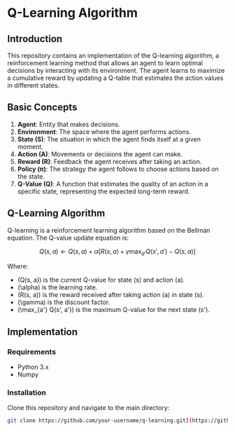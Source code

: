 # Q-Learning Algorithm

## Introduction
This repository contains an implementation of the Q-learning algorithm, a reinforcement learning method that allows an agent to learn optimal decisions by interacting with its environment. The agent learns to maximize a cumulative reward by updating a Q-table that estimates the action values in different states.

## Basic Concepts

1. **Agent**: Entity that makes decisions.
2. **Environment**: The space where the agent performs actions.
3. **State (S)**: The situation in which the agent finds itself at a given moment.
4. **Action (A)**: Movements or decisions the agent can make.
5. **Reward (R)**: Feedback the agent receives after taking an action.
6. **Policy (π)**: The strategy the agent follows to choose actions based on the state.
7. **Q-Value (Q)**: A function that estimates the quality of an action in a specific state, representing the expected long-term reward.

## Q-Learning Algorithm

Q-learning is a reinforcement learning algorithm based on the Bellman equation. The Q-value update equation is:

$$
Q(s, a) \leftarrow Q(s, a) + \alpha \left[R(s, a) + \gamma \max_{a'} Q(s', a') - Q(s, a)\right]
$$

Where:
- \(Q(s, a)\) is the current Q-value for state \(s\) and action \(a\).
- \(\alpha\) is the learning rate.
- \(R(s, a)\) is the reward received after taking action \(a\) in state \(s\).
- \(\gamma\) is the discount factor.
- \(\max_{a'} Q(s', a')\) is the maximum Q-value for the next state \(s'\).

## Implementation

### Requirements

- Python 3.x
- Numpy

### Installation

Clone this repository and navigate to the main directory:
```bash
git clone https://github.com/your-username/q-learning.git](https://github.com/luisfelipedussan/Q-Learning-and-Applications.git)


